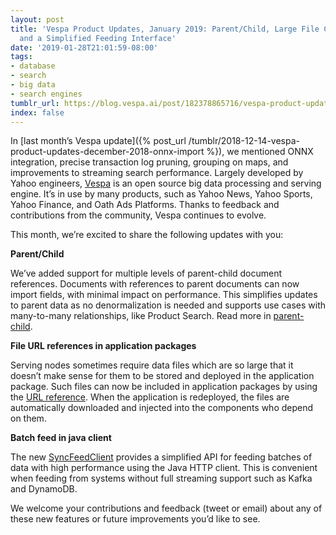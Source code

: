 ```yaml
---
layout: post
title: 'Vespa Product Updates, January 2019: Parent/Child, Large File Config Download,
  and a Simplified Feeding Interface'
date: '2019-01-28T21:01:59-08:00'
tags:
- database
- search
- big data
- search engines
tumblr_url: https://blog.vespa.ai/post/182378865716/vespa-product-updates-january-2019-parentchild
index: false
---
```

In [last month’s Vespa update]({% post_url /tumblr/2018-12-14-vespa-product-updates-december-2018-onnx-import %}), we mentioned ONNX integration, precise transaction log pruning, grouping on maps, and improvements to streaming search performance. Largely developed by Yahoo engineers, [Vespa](https://github.com/vespa-engine/vespa) is an open source big data processing and serving engine. It’s in use by many products, such as Yahoo News, Yahoo Sports, Yahoo Finance, and Oath Ads Platforms. Thanks to feedback and contributions from the community, Vespa continues to evolve.

This month, we’re excited to share the following updates with you:

**Parent/Child**

We’ve added support for multiple levels of parent-child document references. Documents with references to parent documents can now import fields, with minimal impact on performance. This simplifies updates to parent data as no denormalization is needed and supports use cases with many-to-many relationships, like Product Search. Read more in [parent-child](https://docs.vespa.ai/en/parent-child.html).

**File URL references in application packages**

Serving nodes sometimes require data files which are so large that it doesn’t make sense for them to be stored and deployed in the application package. Such files can now be included in application packages by using the [URL reference](https://docs.vespa.ai/en/application-packages.html). When the application is redeployed, the files are automatically downloaded and injected into the components who depend on them.

**Batch feed in java client**

The new [SyncFeedClient](https://docs.vespa.ai/en/vespa8-release-notes.html#vespa-http-client) provides a simplified API for feeding batches of data with high performance using the Java HTTP client. This is convenient when feeding from systems without full streaming support such as Kafka and DynamoDB.

We welcome your contributions and feedback (tweet or email) about any of these new features or future improvements you’d like to see.

